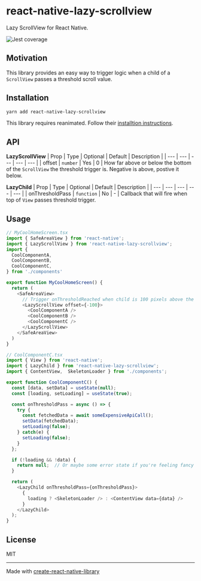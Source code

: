 # react-native-lazy-scrollview

Lazy ScrollView for React Native.

![Jest coverage](./badges/coverage-jest%20coverage.svg)

## Motivation
This library provides an easy way to trigger logic when a child of a `ScrollView` passes a threshold scroll value.

## Installation
```sh
yarn add react-native-lazy-scrollview
```
This library requires reanimated.  Follow their [installtion instructions](https://docs.swmansion.com/react-native-reanimated/docs/fundamentals/installation).

## API
**LazyScrollView**
| Prop | Type | Optional | Default | Description |
| --- | --- | --- | --- | --- |
| offset | `number` | Yes | 0 | How far above or below the bottom of the `ScrollView` the threshold trigger is.  Negative is above, postive it below.

**LazyChild**
| Prop | Type | Optional | Default | Description |
| --- | --- | --- | --- | --- |
| onThresholdPass | `function` | No | - | Callback that will fire when top of `View` passes threshold trigger.


## Usage

```js
// MyCoolHomeScreen.tsx
import { SafeAreaView } from 'react-native';
import { LazyScrollView } from 'react-native-lazy-scrollview';
import {
  CoolComponentA,
  CoolComponentB,
  CoolComponentC,
} from './components'

export function MyCoolHomeScreen() {
  return (
    <SafeAreaView>
      // Trigger onThresholdReached when child is 100 pixels above the bottom
      <LazyScrollView offset={-100}>
        <CoolComponentA />
        <CoolComponentB />
        <CoolComponentC />
      </LazyScrollView>
    </SafeAreaView>
  )
}

// CoolComponentC.tsx
import { View } from 'react-native';
import { LazyChild } from 'react-native-lazy-scrollview';
import { ContentView,  SkeletonLoader } from './components';

export function CoolComponentC() {
  const [data, setData] = useState(null);
  const [loading, setLoading] = useState(true);

  const onThresholdPass = async () => {
    try {
      const fetchedData = await someExpensiveApiCall();
      setData(fetchedData);
      setLoading(false);
    } catch(e) {
      setLoading(false);
    }
  };

  if (!loading && !data) {
    return null;  // Or maybe some error state if you're feeling fancy
  }

  return (
    <LazyChild onThresholdPass={onThresholdPass}>
      {
        loading ? <SkeletonLoader /> : <ContentView data={data} />
      }
    </LazyChild>
  );
}
```

## License

MIT

---

Made with [create-react-native-library](https://github.com/callstack/react-native-builder-bob)
